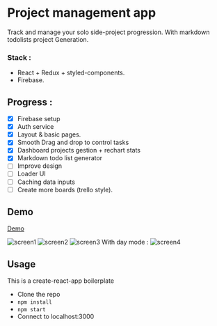 # Project management app

Track and manage your solo side-project progression. With markdown todolists project Generation.

### Stack :
- React + Redux + styled-components.
- Firebase.

## Progress :

* [x] Firebase setup
* [x] Auth service
* [x] Layout & basic pages.
* [x] Smooth Drag and drop to control tasks
* [x] Dashboard projects gestion + rechart stats
* [x] Markdown todo list generator
* [ ] Improve design
* [ ] Loader UI
* [ ] Caching data inputs
* [ ] Create more boards (trello style).

## Demo 

[Demo](https://relaxed-shockley-e35f75.netlify.app/)

![screen1](https://i.gyazo.com/ff948a678d97872dbde1a65443b5cf4e.png)
![screen2](https://i.gyazo.com/efba22153afd61d3a5424c9e082ad57b.png)
![screen3](https://i.gyazo.com/78f859d1d23c300c1156c1525975fe8e.png)
With day mode :
![screen4](https://i.gyazo.com/287fdcb5c817245629443ff8fe617c4c.png)

## Usage
This is a create-react-app boilerplate
- Clone the repo 
- ```npm install```
- ```npm start```
- Connect to localhost:3000